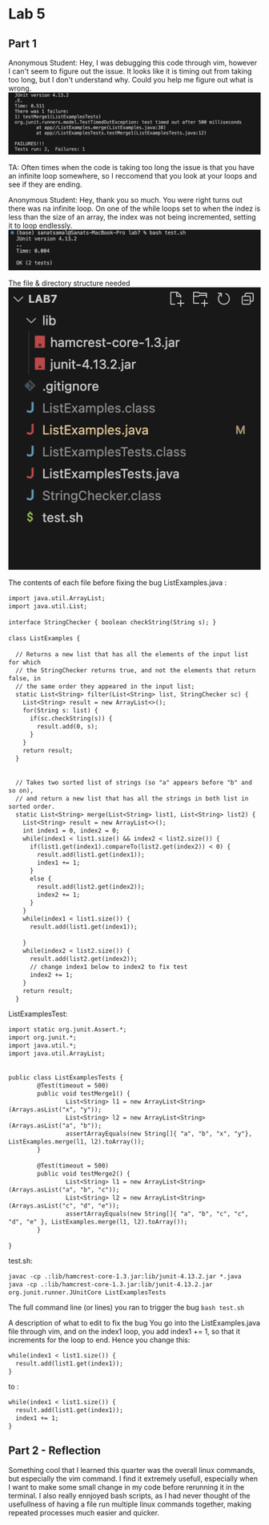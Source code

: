 # Lab 5

## Part 1
Anonymous Student:
Hey, I was debugging this code through vim, however I can't seem to figure out the issue. It looks like it is timing out from taking too long, but I don't understand why. Could you help me figure out what is wrong. 
![Image](testFail.png)


TA: 
Often times when the code is taking too long the issue is that you have an infinite loop somewhere, so I reccomend that you look at your loops and see if they are ending. 

Anonymous Student: 
Hey, thank you so much. You were right turns out there was na infinite loop. On one of the while loops set to when the indez is less than the size of an array, the index was not being incremented, setting it to loop endlessly. 
![Image](testSuccess.png)




The file & directory structure needed
![Image](fileStructure.png)



The contents of each file before fixing the bug
ListExamples.java : 
```
import java.util.ArrayList;
import java.util.List;

interface StringChecker { boolean checkString(String s); }

class ListExamples {

  // Returns a new list that has all the elements of the input list for which
  // the StringChecker returns true, and not the elements that return false, in
  // the same order they appeared in the input list;
  static List<String> filter(List<String> list, StringChecker sc) {
    List<String> result = new ArrayList<>();
    for(String s: list) {
      if(sc.checkString(s)) {
        result.add(0, s);
      }
    }
    return result;
  }


  // Takes two sorted list of strings (so "a" appears before "b" and so on),
  // and return a new list that has all the strings in both list in sorted order.
  static List<String> merge(List<String> list1, List<String> list2) {
    List<String> result = new ArrayList<>();
    int index1 = 0, index2 = 0;
    while(index1 < list1.size() && index2 < list2.size()) {
      if(list1.get(index1).compareTo(list2.get(index2)) < 0) {
        result.add(list1.get(index1));
        index1 += 1;
      }
      else {
        result.add(list2.get(index2));
        index2 += 1;
      }
    }
    while(index1 < list1.size()) {
      result.add(list1.get(index1));

    }
    while(index2 < list2.size()) {
      result.add(list2.get(index2));
      // change index1 below to index2 to fix test
      index2 += 1;
    }
    return result;
  }
```

ListExamplesTest: 
```
import static org.junit.Assert.*;
import org.junit.*;
import java.util.*;
import java.util.ArrayList;


public class ListExamplesTests {
        @Test(timeout = 500)
        public void testMerge1() {
                List<String> l1 = new ArrayList<String>(Arrays.asList("x", "y"));
                List<String> l2 = new ArrayList<String>(Arrays.asList("a", "b"));
                assertArrayEquals(new String[]{ "a", "b", "x", "y"}, ListExamples.merge(l1, l2).toArray());
        }

        @Test(timeout = 500)
        public void testMerge2() {
                List<String> l1 = new ArrayList<String>(Arrays.asList("a", "b", "c"));
                List<String> l2 = new ArrayList<String>(Arrays.asList("c", "d", "e"));
                assertArrayEquals(new String[]{ "a", "b", "c", "c", "d", "e" }, ListExamples.merge(l1, l2).toArray());
        }

}
```



test.sh:
```
javac -cp .:lib/hamcrest-core-1.3.jar:lib/junit-4.13.2.jar *.java
java -cp .:lib/hamcrest-core-1.3.jar:lib/junit-4.13.2.jar org.junit.runner.JUnitCore ListExamplesTests
```


The full command line (or lines) you ran to trigger the bug
`bash test.sh`

A description of what to edit to fix the bug
You go into the ListExamples.java file through vim, and on the index1 loop, you add index1 += 1, so that it increments for the loop to end. 
Hence you change this: 
```
while(index1 < list1.size()) {
  result.add(list1.get(index1));
}
```
to :
```
while(index1 < list1.size()) {
  result.add(list1.get(index1));
  index1 += 1;
}
```




## Part 2 - Reflection

Something cool that I learned this quarter was the overall linux commands, but especially the vim command. I find it extremely usefull, especially when I want to make some small change in my code before rerunning it in the terminal. I also really ennjoyed bash scripts, as I had never thought of the usefullness of having a file run multiple linux commands together, making repeated processes much easier and quicker. 
